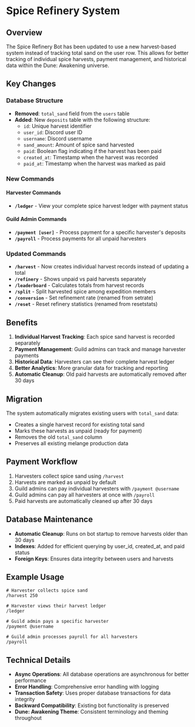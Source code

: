 # Spice Refinery System

## Overview

The Spice Refinery Bot has been updated to use a new harvest-based system instead of tracking total sand on the user row. This allows for better tracking of individual spice harvests, payment management, and historical data within the Dune: Awakening universe.

## Key Changes

### Database Structure

- **Removed**: `total_sand` field from the `users` table
- **Added**: New `deposits` table with the following structure:
  - `id`: Unique harvest identifier
  - `user_id`: Discord user ID
  - `username`: Discord username
  - `sand_amount`: Amount of spice sand harvested
  - `paid`: Boolean flag indicating if the harvest has been paid
  - `created_at`: Timestamp when the harvest was recorded
  - `paid_at`: Timestamp when the harvest was marked as paid

### New Commands

#### Harvester Commands

- **`/ledger`** - View your complete spice harvest ledger with payment status

#### Guild Admin Commands

- **`/payment [user]`** - Process payment for a specific harvester's deposits
- **`/payroll`** - Process payments for all unpaid harvesters

### Updated Commands

- **`/harvest`** - Now creates individual harvest records instead of updating a total
- **`/refinery`** - Shows unpaid vs paid harvests separately
- **`/leaderboard`** - Calculates totals from harvest records
- **`/split`** - Split harvested spice among expedition members
- **`/conversion`** - Set refinement rate (renamed from setrate)
- **`/reset`** - Reset refinery statistics (renamed from resetstats)

## Benefits

1. **Individual Harvest Tracking**: Each spice sand harvest is recorded separately
2. **Payment Management**: Guild admins can track and manage harvester payments
3. **Historical Data**: Harvesters can see their complete harvest ledger
4. **Better Analytics**: More granular data for tracking and reporting
5. **Automatic Cleanup**: Old paid harvests are automatically removed after 30 days

## Migration

The system automatically migrates existing users with `total_sand` data:
- Creates a single harvest record for existing total sand
- Marks these harvests as unpaid (ready for payment)
- Removes the old `total_sand` column
- Preserves all existing melange production data

## Payment Workflow

1. Harvesters collect spice sand using `/harvest`
2. Harvests are marked as unpaid by default
3. Guild admins can pay individual harvesters with `/payment @username`
4. Guild admins can pay all harvesters at once with `/payroll`
5. Paid harvests are automatically cleaned up after 30 days

## Database Maintenance

- **Automatic Cleanup**: Runs on bot startup to remove harvests older than 30 days
- **Indexes**: Added for efficient querying by user_id, created_at, and paid status
- **Foreign Keys**: Ensures data integrity between users and harvests

## Example Usage

```
# Harvester collects spice sand
/harvest 250

# Harvester views their harvest ledger
/ledger

# Guild admin pays a specific harvester
/payment @username

# Guild admin processes payroll for all harvesters
/payroll
```

## Technical Details

- **Async Operations**: All database operations are asynchronous for better performance
- **Error Handling**: Comprehensive error handling with logging
- **Transaction Safety**: Uses proper database transactions for data integrity
- **Backward Compatibility**: Existing bot functionality is preserved
- **Dune: Awakening Theme**: Consistent terminology and theming throughout
